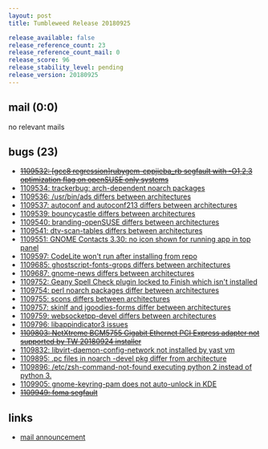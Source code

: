 ```yaml
---
layout: post
title: Tumbleweed Release 20180925

release_available: false
release_reference_count: 23
release_reference_count_mail: 0
release_score: 96
release_stability_level: pending
release_version: 20180925
---
```


## mail (0:0)

no relevant mails

## bugs (23)

<!--more-->

- ~~[1109532: \[gcc8 regression\]rubygem-cppjieba_rb segfault with -O1,2,3 optimization flag on openSUSE only systems](https://bugzilla.opensuse.org/show_bug.cgi?id=1109532)~~
- [1109534: trackerbug: arch-dependent noarch packages](https://bugzilla.opensuse.org/show_bug.cgi?id=1109534)
- [1109536: /usr/bin/ads differs between architectures](https://bugzilla.opensuse.org/show_bug.cgi?id=1109536)
- [1109537: autoconf and autoconf213 differs between architectures](https://bugzilla.opensuse.org/show_bug.cgi?id=1109537)
- [1109539: bouncycastle differs between architectures](https://bugzilla.opensuse.org/show_bug.cgi?id=1109539)
- [1109540: branding-openSUSE differs between architectures](https://bugzilla.opensuse.org/show_bug.cgi?id=1109540)
- [1109541: dtv-scan-tables differs between architectures](https://bugzilla.opensuse.org/show_bug.cgi?id=1109541)
- [1109551: GNOME Contacts 3.30: no icon shown for running app in top panel](https://bugzilla.opensuse.org/show_bug.cgi?id=1109551)
- [1109597: CodeLite won't run after installing from repo](https://bugzilla.opensuse.org/show_bug.cgi?id=1109597)
- [1109685: ghostscript-fonts-grops differs between architectures](https://bugzilla.opensuse.org/show_bug.cgi?id=1109685)
- [1109687: gnome-news differs between architectures](https://bugzilla.opensuse.org/show_bug.cgi?id=1109687)
- [1109752: Geany Spell Check plugin locked to Finish which isn't installed](https://bugzilla.opensuse.org/show_bug.cgi?id=1109752)
- [1109754: perl noarch packages differ between architectures](https://bugzilla.opensuse.org/show_bug.cgi?id=1109754)
- [1109755: scons differs between architectures](https://bugzilla.opensuse.org/show_bug.cgi?id=1109755)
- [1109757: skinlf and jgoodies-forms differ between architectures](https://bugzilla.opensuse.org/show_bug.cgi?id=1109757)
- [1109759: websocketpp-devel differs between architectures](https://bugzilla.opensuse.org/show_bug.cgi?id=1109759)
- [1109796: libappindicator3 issues](https://bugzilla.opensuse.org/show_bug.cgi?id=1109796)
- ~~[1109803: NetXtreme BCM5755 Gigabit Ethernet PCI Express adapter not supported by TW 20180924 installer](https://bugzilla.opensuse.org/show_bug.cgi?id=1109803)~~
- [1109832: libvirt-daemon-config-network not installed by yast vm](https://bugzilla.opensuse.org/show_bug.cgi?id=1109832)
- [1109895: .pc files in noarch -devel pkg differ from architecture](https://bugzilla.opensuse.org/show_bug.cgi?id=1109895)
- [1109896: /etc/zsh-command-not-found executing python 2 instead of python 3.](https://bugzilla.opensuse.org/show_bug.cgi?id=1109896)
- [1109905: gnome-keyring-pam does not auto-unlock in KDE](https://bugzilla.opensuse.org/show_bug.cgi?id=1109905)
- ~~[1109949: foma segfault](https://bugzilla.opensuse.org/show_bug.cgi?id=1109949)~~



## links

- [mail announcement](https://lists.opensuse.org/opensuse-factory/2018-09/msg00206.html)

